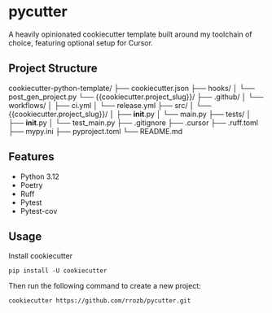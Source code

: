 # pycutter
A heavily opinionated cookiecutter template built around my toolchain of choice, featuring optional setup for Cursor.


## Project Structure
cookiecutter-python-template/
├── cookiecutter.json
├── hooks/
│   └── post_gen_project.py
└── {{cookiecutter.project_slug}}/
    ├── .github/
    │   └── workflows/
    │       ├── ci.yml
    │       └── release.yml
    ├── src/
    │   └── {{cookiecutter.project_slug}}/
    │       ├── __init__.py
    │       └── main.py
    ├── tests/
    │   ├── __init__.py
    │   └── test_main.py
    ├── .gitignore
    ├── .cursor
    ├── .ruff.toml
    ├── mypy.ini
    ├── pyproject.toml
    └── README.md

## Features
- Python 3.12
- Poetry
- Ruff
- Pytest
- Pytest-cov

## Usage
Install cookiecutter
```
pip install -U cookiecutter
```
Then run the following command to create a new project:
```bash
cookiecutter https://github.com/rrozb/pycutter.git
```

